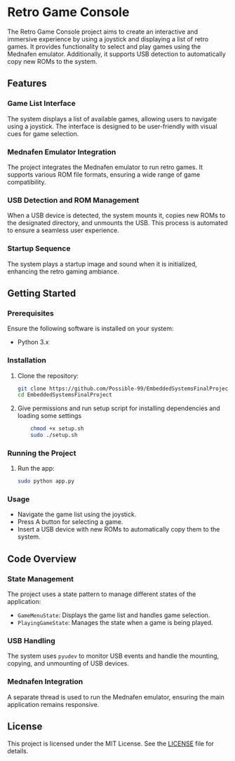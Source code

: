# Retro Game Console

The Retro Game Console project aims to create an interactive and immersive experience by using a joystick and displaying a list of retro games. It provides functionality to select and play games using the Mednafen emulator. Additionally, it supports USB detection to automatically copy new ROMs to the system.

## Features

### Game List Interface
The system displays a list of available games, allowing users to navigate using a joystick. The interface is designed to be user-friendly with visual cues for game selection.

### Mednafen Emulator Integration
The project integrates the Mednafen emulator to run retro games. It supports various ROM file formats, ensuring a wide range of game compatibility.

### USB Detection and ROM Management
When a USB device is detected, the system mounts it, copies new ROMs to the designated directory, and unmounts the USB. This process is automated to ensure a seamless user experience.

### Startup Sequence
The system plays a startup image and sound when it is initialized, enhancing the retro gaming ambiance.

## Getting Started

### Prerequisites
Ensure the following software is installed on your system:
- Python 3.x

### Installation

1. Clone the repository:
    ```bash
    git clone https://github.com/Possible-99/EmbeddedSystemsFinalProject.git
    cd EmbeddedSystemsFinalProject
    ```

2. Give permissions and run setup script for installing dependencies and loading some settings
    ```bash
        chmod +x setup.sh
        sudo ./setup.sh
    ```

### Running the Project

1. Run the app:
    ```bash
    sudo python app.py
    ```

### Usage

- Navigate the game list using the joystick.
- Press A button for selecting a game.
- Insert a USB device with new ROMs to automatically copy them to the system.

## Code Overview

### State Management
The project uses a state pattern to manage different states of the application:
- `GameMenuState`: Displays the game list and handles game selection.
- `PlayingGameState`: Manages the state when a game is being played.

### USB Handling
The system uses `pyudev` to monitor USB events and handle the mounting, copying, and unmounting of USB devices.

### Mednafen Integration
A separate thread is used to run the Mednafen emulator, ensuring the main application remains responsive.


## License

This project is licensed under the MIT License. See the [LICENSE](LICENSE) file for details.


